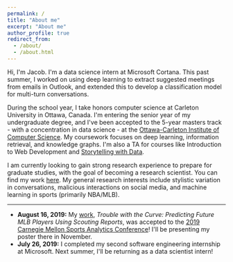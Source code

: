 ```yaml
---
permalink: /
title: "About me"
excerpt: "About me"
author_profile: true
redirect_from: 
  - /about/
  - /about.html
---
```


Hi, I'm Jacob. I'm a data science intern at Microsoft Cortana. This past summer, I worked on using deep learning to extract suggested meetings from emails in Outlook, and extended this to develop a classification model for multi-turn conversations.

During the school year, I take honors computer science at Carleton University in Ottawa, Canada. I'm entering the senior year of my undergraduate degree, and I've been accepted to the 5-year masters track - with a concentration in data science - at the [Ottawa-Carleton Institute of Computer Science](https://carleton.ca/scs/mcs-accelerated-stream/). My coursework focuses on deep learning, information retrieval, and knowledge graphs. I'm also a TA for courses like Introduction to Web Development and [Storytelling with Data](http://www.davidmckie.com/professional-skills-data-storytelling-33310-jour-4401-a/).

I am currently looking to gain strong research experience to prepare for graduate studies, with the goal of becoming a research scientist. You can find my work [here](/research/). My general research interests include stylistic variation in conversations, malicious interactions on social media, and machine learning in sports (primarily NBA/MLB).

<hr/>

* <b>August 16, 2019:</b> My [work](/twtc), <i style="font-style: italic">Trouble with the Curve: Predicting Future MLB Players Using Scouting Reports</i>, was accepted to the [2019 Carnegie Mellon Sports Analytics Conference](http://www.stat.cmu.edu/cmsac/)! I'll be presenting my poster there in November.
* <b>July 26, 2019:</b> I completed my second software engineering internship at Microsoft. Next summer, I'll be returning as a data scientist intern!

<!-- * <b></b> -->